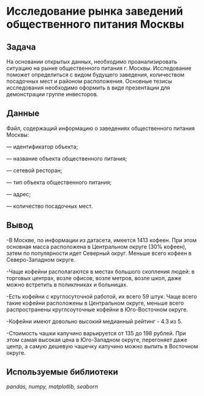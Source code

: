 # Исследование рынка заведений общественного питания Москвы

## Задача

На основании открытых данных, необходимо проанализировать ситуацию на рынке общественного питания г. Москвы. Исследование поможет определиться с видом будущего заведения, количеством посадочных мест и районом расположения.
Основные тезисы исследования необходимо оформить в виде презентации для демонстрации группе инвесторов.

## Данные

Файл, содержащий информацию о заведениях общественного питания Москвы:   

— идентификатор объекта;

— название объекта общественного питания;

— сетевой ресторан;

— тип объекта общественного питания;

— адрес;

— количество посадочных мест.

## Вывод

-В Москве, по информации из датасета, имеется 1413 кофеен. При этом основная масса расположена в Центральном округе (30% кофеен), затем по популярности идет Северный округ. Меньше всего кофеен в Северо-Западном округе.

-Чаще кофейни располагаются в местах большого скопления людей: в торговых центрах, возле офисов, возле метров, возле школ, даже можно встретить в поликлниках и больницах.

-Есть кофейни с круглосуточной работой, их всего 59 штук. Чаще всего такие кофейни расположены в Центральном округе, меньше всего распространены круглсоуточные кофейни в Юго-Восточном округе.

-Кофейни имеют довольно высокий медианный рейтинг - 4.3 из 5.

-Стоимость чашки капучино варьируется от 135 до 198 рублей. При этом самая высокая цена в Юго-Западном округе, перегоняет даже центр, а самую дешевую чашечку капучино можно выпить в Восточном округе.

## Используемые библиотеки
*pandas, numpy, matplotlib, seaborn*
